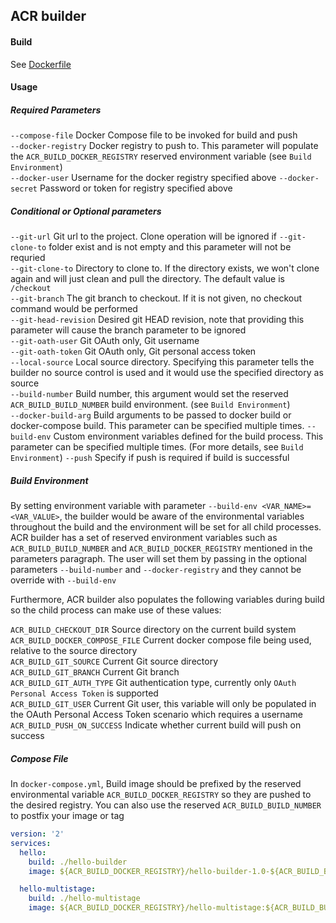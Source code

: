 ## ACR builder

#### Build
See [Dockerfile](./Dockerfile)

#### Usage
##### Required Parameters
`--compose-file` Docker Compose file to be invoked for build and push<br />
`--docker-registry` Docker registry to push to. This parameter will populate the `ACR_BUILD_DOCKER_REGISTRY` reserved environment variable (see `Build Environment`)<br />
`--docker-user` Username for the docker registry specified above
`--docker-secret` Password or token for registry specified above

##### Conditional or Optional parameters
`--git-url` Git url to the project. Clone operation will be ignored if `--git-clone-to` folder exist and is not empty and this parameter will not be requried<br />
`--git-clone-to` Directory to clone to. If the directory exists, we won't clone again and will just clean and pull the directory. The default value is `/checkout`<br />
`--git-branch` The git branch to checkout. If it is not given, no checkout command would be performed<br />
`--git-head-revision` Desired git HEAD revision, note that providing this parameter will cause the branch parameter to be ignored<br />
`--git-oath-user` Git OAuth only, Git username<br />
`--git-oath-token` Git OAuth only, Git personal access token<br />
`--local-source` Local source directory. Specifying this parameter tells the builder no source control is used and it would use the specified directory as source<br />
`--build-number` Build number, this argument would set the reserved `ACR_BUILD_BUILD_NUMBER` build environment. (see `Build Environment`)<br />
`--docker-build-arg` Build arguments to be passed to docker build or docker-compose build. This parameter can be specified multiple times.
`--build-env` Custom environment variables defined for the build process. This parameter can be specified multiple times. (For more details, see `Build Environment`)
`--push` Specify if push is required if build is successful

##### Build Environment
By setting environment variable with parameter `--build-env <VAR_NAME>=<VAR_VALUE>`, the builder would be aware of the environmental variables throughout the build and the environment will be set for all child processes. ACR builder has a set of reserved environment variables such as `ACR_BUILD_BUILD_NUMBER` and `ACR_BUILD_DOCKER_REGISTRY` mentioned in the parameters paragraph. The user will set them by passing in the optional parameters `--build-number` and `--docker-registry` and they cannot be override with `--build-env`

Furthermore, ACR builder also populates the following variables during build so the child process can make use of these values:

`ACR_BUILD_CHECKOUT_DIR` Source directory on the current build system<br />
`ACR_BUILD_DOCKER_COMPOSE_FILE` Current docker compose file being used, relative to the source directory<br />
`ACR_BUILD_GIT_SOURCE` Current Git source directory<br />
`ACR_BUILD_GIT_BRANCH` Current Git branch<br />
`ACR_BUILD_GIT_AUTH_TYPE` Git authentication type, currently only `OAuth Personal Access Token` is supported<br />
`ACR_BUILD_GIT_USER` Current Git user, this variable will only be populated in the OAuth Personal Access Token scenario which requires a username<br />
`ACR_BUILD_PUSH_ON_SUCCESS` Indicate whether current build will push on success

##### Compose File
In `docker-compose.yml`, Build image should be prefixed by the reserved environmental variable `ACR_BUILD_DOCKER_REGISTRY` so they are pushed to the desired registry. You can also use the reserved `ACR_BUILD_BUILD_NUMBER` to postfix your image or tag
```yaml
version: '2'
services:
  hello:
    build: ./hello-builder
    image: ${ACR_BUILD_DOCKER_REGISTRY}/hello-builder-1.0-${ACR_BUILD_BUILD_NUMBER}

  hello-multistage:
    build: ./hello-multistage
    image: ${ACR_BUILD_DOCKER_REGISTRY}/hello-multistage:${ACR_BUILD_BUILD_NUMBER}
```
